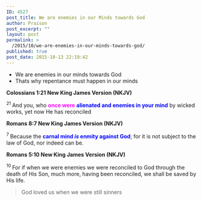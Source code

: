 ```yaml
---
ID: 4527
post_title: We are enemies in our Minds towards God
author: Praison
post_excerpt: ""
layout: post
permalink: >
  /2015/10/we-are-enemies-in-our-minds-towards-god/
published: true
post_date: 2015-10-13 22:19:42
---
```

<ul>
	<li>We are enemies in our minds towards God</li>
	<li>Thats why repentance must happen in our minds</li>
</ul>
<strong><span class="passage-display-bcv">Colossians 1:21
</span><span class="passage-display-version">New King James Version (NKJV)</span></strong>

<span id="en-NKJV-29487" class="text Col-1-21"><sup class="versenum">21 </sup>And you, who <span style="color: #ff00ff;"><strong>once were</strong></span> <span style="color: #0000ff;"><strong>alienated and enemies in your mind</strong></span> by wicked works, yet now He has reconciled</span>

<strong><span class="passage-display-bcv">Romans 8:7
</span><span class="passage-display-version">New King James Version (NKJV)</span></strong>

<span id="en-NKJV-28124" class="text Rom-8-7"><sup class="versenum">7 </sup>Because the <span style="color: #0000ff;"><strong>carnal mind <i>is</i> enmity against God</strong></span>; for it is not subject to the law of God, nor indeed can be.</span>

<strong><span class="passage-display-bcv">Romans 5:10
</span><span class="passage-display-version">New King James Version (NKJV)</span></strong>

<span id="en-NKJV-28058" class="text Rom-5-10"><sup class="versenum">10 </sup>For if when we were enemies we were reconciled to God through the death of His Son, much more, having been reconciled, we shall be saved by His life.</span>
<blockquote>God loved us when we were still sinners</blockquote>